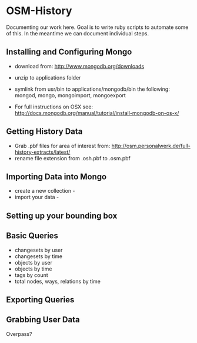 OSM-History
===========

Documenting our work here.  Goal is to write ruby scripts to automate some of this.  In the meantime we can document individual steps.

## Installing and Configuring Mongo

- download from: http://www.mongodb.org/downloads
- unzip to applications folder
- symlink from usr/bin to applications/mongodb/bin the following: mongod, mongo, mongoimport, mongoexport

- For full instructions on OSX see: http://docs.mongodb.org/manual/tutorial/install-mongodb-on-os-x/

## Getting History Data

- Grab .pbf files for area of interest from: http://osm.personalwerk.de/full-history-extracts/latest/
- rename file extension from .osh.pbf to .osm.pbf

## Importing Data into Mongo

- create a new collection -
- import your data -

## Setting up your bounding box


## Basic Queries

- changesets by user
- changesets by time
- objects by user
- objects by time
- tags by count
- total nodes, ways, relations by time

## Exporting Queries


## Grabbing User Data

Overpass?
